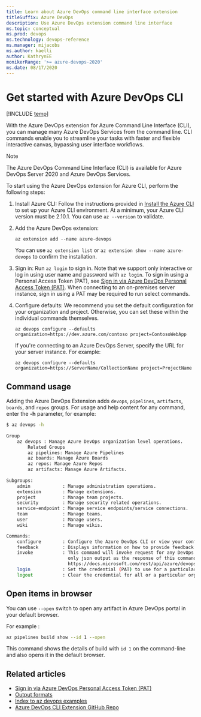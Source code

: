 ```yaml
---
title: Learn about Azure DevOps command line interface extension
titleSuffix: Azure DevOps 
description: Use Azure DevOps extension command line interface 
ms.topic: conceptual
ms.prod: devops 
ms.technology: devops-reference
ms.manager: mijacobs 
ms.author: kaelli  
author: KathrynEE
monikerRange: '>= azure-devops-2020'
ms.date: 08/17/2020
---
```


# Get started with Azure DevOps CLI

[!INCLUDE [temp](../includes/version-cloud-plus-2020.md)] 

With the Azure DevOps extension for Azure Command Line Interface (CLI),  you can manage many Azure DevOps Services from the command line. CLI commands enable you to streamline your tasks with faster and flexible interactive canvas, bypassing user interface workflows.

> [!NOTE]  
> The Azure DevOps Command Line Interface (CLI) is available for Azure DevOps Server 2020 and Azure DevOps Services. 

To start using the Azure DevOps extension for Azure CLI, perform the following steps:

1. Install Azure CLI: Follow the instructions provided in [Install the Azure CLI](/cli/azure/install-azure-cli) to set up your Azure CLI environment. At a minimum, your Azure CLI version must be 2.10.1. You can use `az --version` to validate.

2. Add the Azure DevOps extension:

    ```
	az extension add --name azure-devops
    ```

	You can use `az extension list` or `az extension show --name azure-devops` to confirm the installation.

3. Sign in: Run `az login` to sign in. Note that we support only interactive or log in using user name and password with `az login`. To sign in using a Personal Access Token (PAT), see [Sign in via Azure DevOps Personal Access Token (PAT)](log-in-via-pat.md). When connecting to an on-premises server instance, sign in using a PAT may be required to run select commands. 

4. Configure defaults: We recommend you set the default configuration for your organization and project. Otherwise, you can set these within the individual commands themselves.  

    ```
	az devops configure --defaults organization=https://dev.azure.com/contoso project=ContosoWebApp
    ```

	If you're connecting to an Azure DevOps Server, specify the URL for your server instance. For example: 

    ```
	az devops configure --defaults organization=https://ServerName/CollectionName project=ProjectName
    ```

## Command usage

Adding the Azure DevOps Extension adds `devops`, `pipelines`, `artifacts`, `boards`, and `repos` groups.
For usage and help content for any command, enter the **-h** parameter, for example:

```bash
$ az devops -h
   
Group
    az devops : Manage Azure DevOps organization level operations.
        Related Groups
        az pipelines: Manage Azure Pipelines
        az boards: Manage Azure Boards
        az repos: Manage Azure Repos
        az artifacts: Manage Azure Artifacts.
   
Subgroups:
    admin            : Manage administration operations.
    extension        : Manage extensions.
    project          : Manage team projects.
    security         : Manage security related operations.
    service-endpoint : Manage service endpoints/service connections.
    team             : Manage teams.
    user             : Manage users.
    wiki             : Manage wikis.

Commands:
    configure        : Configure the Azure DevOps CLI or view your configuration.
    feedback         : Displays information on how to provide feedback to the Azure DevOps CLI team.
    invoke           : This command will invoke request for any DevOps area and resource. Please use
                       only json output as the response of this command is not fixed. Helpful docs -
                       https://docs.microsoft.com/rest/api/azure/devops/.
    login            : Set the credential (PAT) to use for a particular organization.
    logout           : Clear the credential for all or a particular organization.
```

## Open items in browser

You can use `--open` switch to open any artifact in Azure DevOps portal in your default browser.

For example :

```bash
az pipelines build show --id 1 --open
```

This command shows the details of build with `id 1` on the command-line and also opens it in the default browser.

## Related articles

- [Sign in via Azure DevOps Personal Access Token (PAT)](log-in-via-pat.md)
- [Output formats](/cli/azure/format-output-azure-cli)
- [Index to az devops examples](quick-reference.md)
- [Azure DevOps CLI Extension GitHub Repo](https://github.com/Azure/azure-devops-cli-extension)
